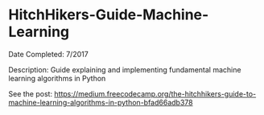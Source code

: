 # HitchHikers-Guide-Machine-Learning

Date Completed: 7/2017

Description: Guide explaining and implementing fundamental machine learning algorithms in Python

See the post: https://medium.freecodecamp.org/the-hitchhikers-guide-to-machine-learning-algorithms-in-python-bfad66adb378
